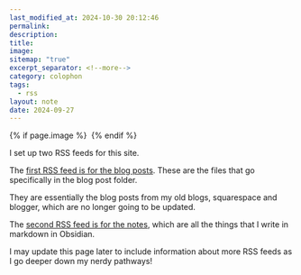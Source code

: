 ```yaml
---
last_modified_at: 2024-10-30 20:12:46
permalink: 
description: 
title: 
image: 
sitemap: "true"
excerpt_separator: <!--more-->
category: colophon
tags:
  - rss
layout: note
date: 2024-09-27
---
```



{% if page.image %} <img src="{{ page.image }}" alt=""> {% endif %}

I set up two RSS feeds for this site. 
<!--more-->
The [first RSS feed is for the blog posts](https://jethro.site/feed.xml). These are the files that go specifically in the blog post folder. 

They are essentially the blog posts from my old blogs, squarespace and blogger, which are no longer going to be updated. 

The [second RSS feed is for the notes](https://jethro.site/feed_notes.xml), which are all the things that I write in markdown in Obsidian. 

I may update this page later to include information about more RSS feeds as I go deeper down my nerdy pathways!  
